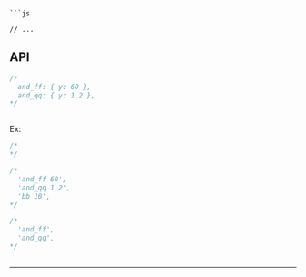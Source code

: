 


```


```js

// ...
```

## API




```js
/*
  and_ff: { y: 60 },
  and_qq: { y: 1.2 },
*/
```



```js
```



Ex:

```js
/*
*/
```



```js
/*
  'and_ff 60',
  'and_qq 1.2',
  'bb 10',
*/
```



```js
/*
  'and_ff',
  'and_qq',
*/
```




```js
```


---


